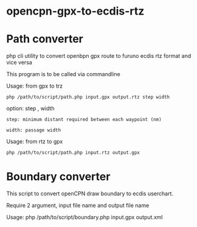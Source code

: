 # opencpn-gpx-to-ecdis-rtz
# Path converter

php cli utility to convert openbpn gpx route to furuno ecdis rtz format and vice versa

This program is to be called via commandline

Usage: from gpx to trz

  	php /path/to/script/path.php input.gpx output.rtz step width

option: step , width

	step: minimum distant required between each waypoint (nm)
  
	width: passage width

Usage: from rtz to gpx

  	php /path/to/script/path.php input.rtz output.gpx

# Boundary converter
This script to convert openCPN draw boundary to ecdis userchart.

Require 2 argument, input file name and output file name

Usage: php /path/to/script/boundary.php input.gpx output.xml
